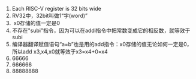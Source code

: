 1. Each RISC-V register is 32 bits wide
2. RV32中，32bit叫做1“字(word)”
3.  x0存储的值一定是0
4. 不存在"subi"指令，因为可以在addi指令中把常数变成它的相反数，就等效于subi
5. 编译器翻译赋值语句“a=b”也是用的add指令：x0存储的值无论如何一定是0，所以add x3,x4,x0就等效于x3=x4+0=x4
6. 66666
7. 666666
8. 88888888